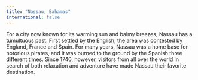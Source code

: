 ```yaml
---
title: "Nassau, Bahamas"
international: false
---
```


For a city now known for its warming sun and balmy breezes, Nassau has a tumultuous past. First settled by the English, the area was contested by England, France and Spain. For many years, Nassau was a home base for notorious pirates, and it was burned to the ground by the Spanish three different times. Since 1740, however, visitors from all over the world in search of both relaxation and adventure have made Nassau their favorite destination.
  